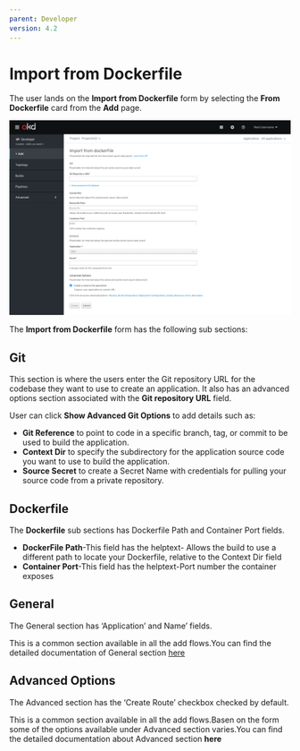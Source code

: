 ```yaml
---
parent: Developer
version: 4.2
---
```

# Import from Dockerfile
The user lands on the **Import from Dockerfile** form by selecting the **From Dockerfile** card from the **Add** page.

![Importfromgit42](img/Importfromdockerfile42.png)


The **Import from Dockerfile** form has the following sub sections:
## Git
This section is where the users enter the Git repository URL for the codebase they want to use to create an application. It also has an advanced options section associated with the **Git repository URL** field.

User can click **Show Advanced Git Options** to add details such as:
* **Git Reference** to point to code in a specific branch, tag, or commit to be used to build the application.
* **Context Dir** to specify the subdirectory for the application source code you want to use to build the application.
* **Source Secret** to create a Secret Name with credentials for pulling your source code from a private repository.
  
## Dockerfile

The **Dockerfile** sub sections has Dockerfile Path and Container Port fields.
* **DockerFile Path**-This field has the helptext- Allows the build to use a different path to locate your Dockerfile, relative to the Context Dir field
* **Container Port**-This field has the helptext-Port number the container exposes

## General 
The General section has ‘Application’ and Name’ fields.


This is a common section available in all the add flows.You can find the detailed documentation of General section  [here](https://openshift.github.io/openshift-origin-design/designs/developer/add/Container-Image/Deploy-Image)

## Advanced Options 
The Advanced section has the ‘Create Route’ checkbox checked by default.


This is a common section available in all the add flows.Basen on the form some of the options available under Advanced section varies.You can find the detailed documentation about Advanced section **here**
